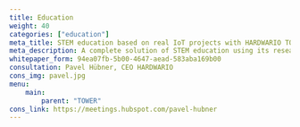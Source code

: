 ```yaml
---
title: Education
weight: 40
categories: ["education"]
meta_title: STEM education based on real IoT projects with HARDWARIO TOWER
meta_description: A complete solution of STEM education using its research-based pedagogical framework, which attractiveness is based on work with real IoT projects.
whitepaper_form: 94ea07fb-5b00-4647-aead-583aba169b00
consultation: Pavel Hübner, CEO HARDWARIO
cons_img: pavel.jpg
menu:
    main: 
        parent: "TOWER"
cons_link: https://meetings.hubspot.com/pavel-hubner
---
```

